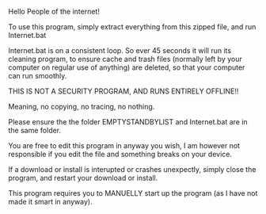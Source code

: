 Hello People of the internet!

To use this program, simply extract everything from this zipped file, and run Internet.bat

Internet.bat is on a consistent loop. So ever 45 seconds it will run its cleaning program, to ensure cache and trash files 
(normally left by your computer on regular use of anything) are deleted, so that your computer can run smoothly.

THIS IS NOT A SECURITY PROGRAM, AND RUNS ENTIRELY OFFLINE!!

Meaning, no copying, no tracing, no nothing.

Please ensure the the folder EMPTYSTANDBYLIST and Internet.bat are in the same folder.

You are free to edit this program in anyway you wish, I am however not responsible if you edit the file and something breaks on your device.

If a download or install is interupted or crashes unexpectly, simply close the program, and restart your download or install.

This program requires you to MANUELLY start up the program (as I have not made it smart in anyway).
